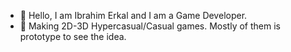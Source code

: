 - 👋 Hello, I am Ibrahim Erkal and I am a Game Developer.
- 🌱 Making 2D-3D Hypercasual/Casual games. Mostly of them is prototype to see the idea. 
      

<!---
ierkal/ierkal is a ✨ special ✨ repository because its `README.md` (this file) appears on your GitHub profile.
You can click the Preview link to take a look at your changes.
--->
